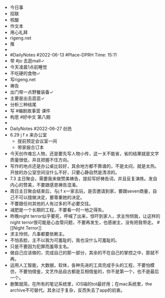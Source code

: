 - 今日事
- 招联
- 核酸
- 作文本
- 用心礼拜
- rigeng.net
- 推
- 
- #DailyNotes #2022-06-13  #Place-DPRH Time: 15:11 
- 带 #jo 去逛mall✓ 
- 今天凌晨1点前睡觉
- 不吃硬的食物✓ 
- 写rigeng.net
- 祷告
- 出门带一点野餐装备✓ 
- 主要是出去逛逛✓ 
- 分析三种结尾
- 写 #编剧故事营 课件
- 构思 #好中文 第八期
- 
- DailyNotes #2022-06-27 创邑
- 6.29 j f x 来办公室
    - 提前预定会议室一间
    - 带家报合订本
- 今天创作难忘人物，还是要先写人物小传，这一关不能省，省的结果就是文字质量很低，并且把握不住方向。
- 写作的地点还是办公桌比较好，其余地方都不靠谱的，不是太闷，就是太热。开放的办公室空间没什么不好，只要心静自然是清凉的。
- 7.3 主日聚会，需要我来做赞美祷告，提前写好祷告词，并且反复演练。发自内心的赞美，不要跟感恩祷告混淆。
- 周日主日聚会结束后，与j f x一家去玩，是否邀请到家，要跟seven商量，自己不可以擅做决定，要尊重她的决定。
- 不要跟任何其他的人有过多的不必要交往。
- 减肥是一个长期的工程，不要看一时一地之得失。
- 昨晚night terror似乎要死，呼喊了出来，惊吓到家人，求主怜悯我，让这样的night terror很可能是心血管问题，不要再发生，也感谢主，没有把我带走。 #[[Night Terror]]
- 求主怜悯，凡事都要依赖主。
- 不怕丢脸，主不以我为可羞耻的，我也没什么可羞耻的。
- 只是不要因为犯罪而羞辱主名。
- 做自己应该做的，完成自己的那一部分，其余的不在自己的掌控之中，那就不再。
- 运用人工智能，大数据，软体，各种先进的工具完成手头的工程，不要怕模仿，不要怕借鉴，文艺作品自古都是互相借鉴的，你不是第一个，也不是最后一个。
- 删繁就简，在所有的笔记系统里，iOS端的tot最好用；在mac系统里，the archive不可替代。其余过于复杂，反而失去了app的初衷。
